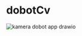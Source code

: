# dobotCv
  ![kamera dobot app drawio](https://github.com/user-attachments/assets/f84859f4-a649-4e7d-9946-71b36d1a485d)
